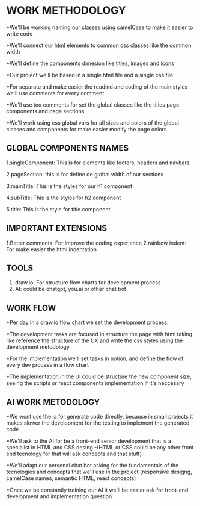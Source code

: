 # WORK METHODOLOGY

*We'll be working naming our classes using camelCase to make it easier to write code

*We'll connect our html elements to common css classes like the common width

*We'll define the components dimesion like titles, images and icons

*Our project we'll be based in a single html file and a single css file

*For separate and make easier the readind and coding of the main styles we'll use comments for every comment

*We'll use too comments for set the global classes like the titles page components and page sections

*We'll work using css global vars for all sizes and colors of the global classes and components for make easier modify the page colors

## GLOBAL COMPONENTS NAMES

1.singleComponent: This is for elements like footers, headers and navbars

2.pageSection: this is for define de global width of our sections

3.mainTitle: This is the styles for our h1 component

4.subTitle: This is the styles for h2 component

5.title: This is the style for title component

## IMPORTANT EXTENSIONS

1.Better comments: For improve the coding experience
2.rainbow indent: For make easier the html indentation

## TOOLS

1. draw.io: For structure flow charts for development process
2. AI: could be chatgpt, you.ai or other chat bot

## WORK FLOW

*Per day in a draw.io flow chart we set the development process.

*The development tasks are focused in structure the page with html taking like reference the structure of the UX and write the css styles using the development metodology.

*For the implementation we'll set tasks in notion, and define the flow of every dev process in a flow chart

*The implementation in the UI could be structure the new component size, seeing the scripts or react components implementation if it's neccesary

## AI WORK METODOLOGY

*We wont use the ia for generate code directly, because in small projects it makes slower the development for the testing to implement the generated code

*We'll ask to the AI for be a front-end senior development that is a specialist in HTML and CSS desing
-(HTML or CSS could be any other front end tecnology for that will ask concepts and that stuff)

*We'll adapt our personal chat bot asking for the fundamentals of the tecnologies and concepts that we'll use in the project (responsive designg, camelCase names, semantic HTML, react concepts)

*Once we be constantly training our AI it we'll be easier ask for front-end development and implementation question
